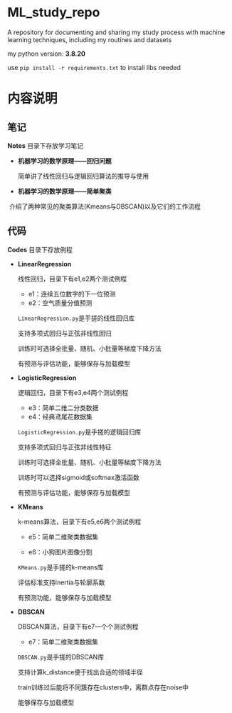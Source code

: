 # ML_study_repo
A repository for documenting and sharing my study process with machine learning techniques, including my routines and datasets

my python version: **3.8.20**

use `pip install -r requirements.txt` to install libs needed

# 内容说明

## 笔记

**Notes** 目录下存放学习笔记

- **机器学习的数学原理——回归问题**

  简单讲了线性回归与逻辑回归算法的推导与使用
  
- **机器学习的数学原理——简单聚类**

​		介绍了两种常见的聚类算法(Kmeans与DBSCAN)以及它们的工作流程

## 代码

**Codes** 目录下存放例程

- **LinearRegression**

  线性回归，目录下有e1,e2两个测试例程

  - e1：连续五位数字的下一位预测
  - e2：空气质量分值预测

  `LinearRegression.py`是手搓的线性回归库

  支持多项式回归与正弦非线性回归

  训练时可选择全批量、随机、小批量等梯度下降方法

  有预测与评估功能，能够保存与加载模型

- **LogisticRegression**

  逻辑回归，目录下有e3,e4两个测试例程

  - e3：简单二维二分类数据
  - e4：经典鸢尾花数据集
  
  `LogisticRegression.py`是手搓的逻辑回归库
  
  支持多项式回归与正弦非线性特征
  
  训练时可选择全批量、随机、小批量等梯度下降方法
  
  训练时可以选择sigmoid或softmax激活函数
  
  有预测与评估功能，能够保存与加载模型
  
- **KMeans**
  
  k-means算法，目录下有e5,e6两个测试例程
  
  - e5：简单二维聚类数据集
  
  - e6：小狗图片图像分割
  
  `KMeans.py`是手搓的k-means库
  
  评估标准支持inertia与轮廓系数
  
  有预测功能，能够保存与加载模型
  
- **DBSCAN**

  DBSCAN算法，目录下有e7一个个测试例程
  
  - e7：简单二维聚类数据集
  
  `DBSCAN.py`是手搓的DBSCAN库
  
  支持计算k_distance便于找出合适的领域半径
  
  train训练过后能将不同簇存在clusters中，离群点存在noise中
  
  能够保存与加载模型
